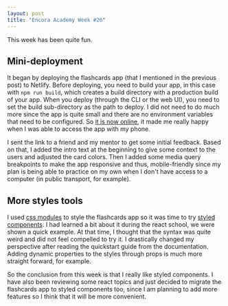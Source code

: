 ```yaml
---
layout: post
title: "Encora Academy Week #26"
---
```


This week has been quite fun. 

## Mini-deployment

It began by deploying the flashcards app (that I mentioned in the previous post) to Netlify. Before deploying, you need to build your app, in this case with `npm run build`, which creates a build directory with a production build of your app. When you deploy (through the CLI or the web UI), you need to set the build sub-directory as the path to deploy. I did not need to do much more since the app is quite small and there are no environment variables that need to be configured. So [it is now online](https://serene-brahmagupta-6277ab.netlify.app/), it made me really happy when I was able to access the app with my phone.

I sent the link to a friend and my mentor to get some initial feedback. Based on that, I added the intro text at the beginning to give some context to the users and adjusted the card colors. Then I added some media query breakpoints to make the app responsive and thus, mobile-friendly since my plan is being able to practice on my own when I don't have access to a computer (in public transport, for example).

## More styles tools

I used [css modules](https://create-react-app.dev/docs/adding-a-css-modules-stylesheet/) to style the flashcards app so it was time to try [styled components](https://styled-components.com/docs). I had learned a bit about it during the react school, we were shown a quick example. At that time, I thought that the syntax was quite weird and did not feel compelled to try it. I drastically changed my perspective after reading the quickstart guide from the documentation. Adding dynamic properties to the styles through props is much more straight forward, for example. 

So the conclusion from this week is that I really like styled components. I have also been reviewing some react topics and just decided to migrate the flashcards app to styled components too, since I am planning to add more features so I think that it will be more convenient.
